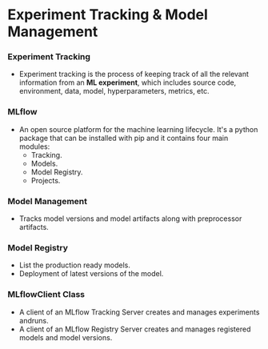 # **Experiment Tracking & Model Management**

### **Experiment Tracking**
- Experiment tracking is the process of keeping track of all the relevant information from an **ML experiment**, which includes source code, environment, data, model, hyperparameters, metrics, etc.


### **MLflow**
- An open source platform for the machine learning lifecycle. It's a python package that can be installed with pip and it contains four main modules:
	- Tracking.
	- Models.
	- Model Registry.
	- Projects.

### **Model Management**
- Tracks model versions and model artifacts along with preprocessor artifacts. 

### **Model Registry**
- List the production ready models. 
- Deployment of latest versions of the model.

### **MLflowClient Class**
- A client of an MLflow Tracking Server creates and manages experiments andruns.
- A client of an MLflow Registry Server creates and manages registered models and model versions. 
